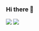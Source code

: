 ### Hi there 👋
<img src="https://img.shields.io/badge/javascript-F7DF1E.svg?&style=for-the-badge&logo=GitHub%20Sponsors&logo&logoColor=white"/>
<img src="https://img.shields.io/badge/Tech_Blog-DD0B78?style=flat-square&logo=GitHub%20Sponsors&logoColor=white"/>
